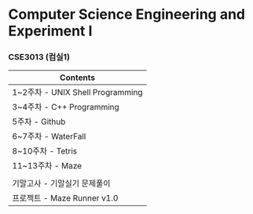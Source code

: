 # Computer Science Engineering and Experiment I 
### CSE3013 (컴실1)

|Contents|
|------|
|1~2주차 - UNIX Shell Programming|
|3~4주차 - C++ Programming|
|5주차 - Github|
|6~7주차 - WaterFall|
|8~10주차 - Tetris|
|11~13주차 - Maze|
||
|기말고사 - 기말실기 문제풀이|
|프로젝트 - Maze Runner v1.0|
